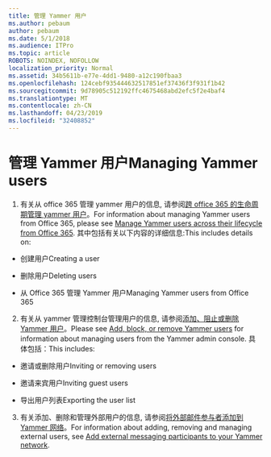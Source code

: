 ```yaml
---
title: 管理 Yammer 用户
ms.author: pebaum
author: pebaum
ms.date: 5/1/2018
ms.audience: ITPro
ms.topic: article
ROBOTS: NOINDEX, NOFOLLOW
localization_priority: Normal
ms.assetid: 34b5611b-e77e-4dd1-9480-a12c190fbaa3
ms.openlocfilehash: 124cebf935444632517851ef37436f3f931f1b42
ms.sourcegitcommit: 9d78905c512192ffc4675468abd2efc5f2e4baf4
ms.translationtype: MT
ms.contentlocale: zh-CN
ms.lasthandoff: 04/23/2019
ms.locfileid: "32408852"
---
```

# <a name="managing-yammer-users"></a><span data-ttu-id="14f0c-102">管理 Yammer 用户</span><span class="sxs-lookup"><span data-stu-id="14f0c-102">Managing Yammer users</span></span>

1. <span data-ttu-id="14f0c-103">有关从 office 365 管理 yammer 用户的信息, 请参阅[跨 office 365 的生命周期管理 yammer 用户](https://support.office.com/article/6c4c8fff-6444-404a-bffc-f9da0bcc3039)。</span><span class="sxs-lookup"><span data-stu-id="14f0c-103">For information about managing Yammer users from Office 365, please see [Manage Yammer users across their lifecycle from Office 365](https://support.office.com/article/6c4c8fff-6444-404a-bffc-f9da0bcc3039).</span></span> <span data-ttu-id="14f0c-104">其中包括有关以下内容的详细信息:</span><span class="sxs-lookup"><span data-stu-id="14f0c-104">This includes details on:</span></span>
    
  - <span data-ttu-id="14f0c-105">创建用户</span><span class="sxs-lookup"><span data-stu-id="14f0c-105">Creating a user</span></span>
    
  - <span data-ttu-id="14f0c-106">删除用户</span><span class="sxs-lookup"><span data-stu-id="14f0c-106">Deleting users</span></span>
    
  - <span data-ttu-id="14f0c-107">从 Office 365 管理 Yammer 用户</span><span class="sxs-lookup"><span data-stu-id="14f0c-107">Managing Yammer users from Office 365</span></span>
    
2. <span data-ttu-id="14f0c-108">有关从 yammer 管理控制台管理用户的信息, 请参阅[添加、阻止或删除 Yammer 用户](http://alchemyportal.azurewebsites.net/Rule/ManageYammer%20users%20across%20their%20lifecycle%20from%20Office%20365)。</span><span class="sxs-lookup"><span data-stu-id="14f0c-108">Please see [Add, block, or remove Yammer users](http://alchemyportal.azurewebsites.net/Rule/ManageYammer%20users%20across%20their%20lifecycle%20from%20Office%20365) for information about managing users from the Yammer admin console.</span></span> <span data-ttu-id="14f0c-109">具体包括：</span><span class="sxs-lookup"><span data-stu-id="14f0c-109">This includes:</span></span> 
    
  - <span data-ttu-id="14f0c-110">邀请或删除用户</span><span class="sxs-lookup"><span data-stu-id="14f0c-110">Inviting or removing users</span></span>
    
  - <span data-ttu-id="14f0c-111">邀请来宾用户</span><span class="sxs-lookup"><span data-stu-id="14f0c-111">Inviting guest users</span></span>
    
  - <span data-ttu-id="14f0c-112">导出用户列表</span><span class="sxs-lookup"><span data-stu-id="14f0c-112">Exporting the user list</span></span>
    
3. <span data-ttu-id="14f0c-113">有关添加、删除和管理外部用户的信息, 请参阅[将外部邮件参与者添加到 Yammer 网络](https://support.office.com/article/423653bb-86b2-4eac-9d7e-dca121f7c16c)。</span><span class="sxs-lookup"><span data-stu-id="14f0c-113">For information about adding, removing and managing external users, see [Add external messaging participants to your Yammer network](https://support.office.com/article/423653bb-86b2-4eac-9d7e-dca121f7c16c).</span></span>
    

